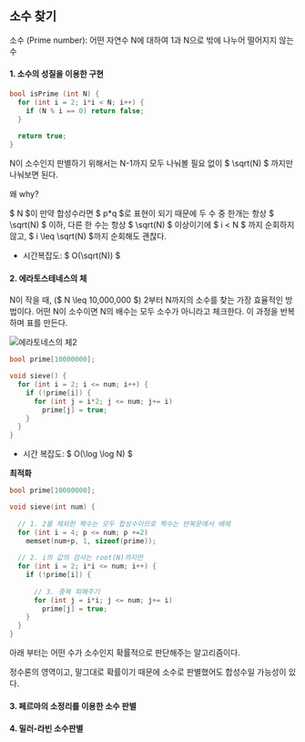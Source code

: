 ## 소수 찾기

소수 (Prime number): 어떤 자연수 N에 대하여 1과 N으로 밖에 나누어 떨어지지 않는 수





#### 1. 소수의 성질을 이용한 구현

```c++
bool isPrime (int N) {
  for (int i = 2; i*i < N; i++) {
    if (N % i == 0) return false;
  }
  
  return true;
}
```

N이 소수인지 판별하기 위해서는 N-1까지 모두 나눠볼 필요 없이 $ \sqrt(N) $ 까지만 나눠보면 된다.



왜 why?

$ N $이 만약 합성수라면 $ p*q $로 표현이 되기 때문에 두 수 중 한개는 항상  $ \sqrt(N) $ 이하, 다른 한 수는 항상  $ \sqrt(N) $ 이상이기에 $ i < N $ 까지 순회하지 않고, $ i \leq \sqrt(N) $까지 순회해도 괜찮다.



- 시간복잡도: $ O(\sqrt(N)) $





#### 2. 에라토스테네스의 체

N이 작을 때, ($ N \leq 10,000,000 $) 2부터 N까지의 소수를 찾는 가장 효율적인 방법이다. 어떤 N이 소수이면 N의 배수는 모두 소수가 아니라고 체크한다. 이 과정을 반복하며 표를 만든다.

![에라토네스의 체2](https://github.com/doooooooong/studyBoard/blob/master/algorithm/Math/images/99BEFF495C193C9306.gif?raw=true)


```c++
bool prime[10000000];

void sieve() {  
  for (int i = 2; i <= num; i++) {
    if (!prime[i]) {
      for (int j = i*2; j <= num; j+= i) 
        prime[j] = true;
    }
  }
}
```

- 시간 복잡도: $ O(\log \log N) $



**최적화**

```c++
bool prime[10000000];

void sieve(int num) {
  
  // 1. 2를 제외한 짝수는 모두 합성수이므로 짝수는 반복문에서 배제
  for (int i = 4; p <= num; p +=2)
    memset(num+p, 1, sizeof(prime));
    
  // 2. i의 값의 검사는 root(N)까지만
  for (int i = 2; i*i <= num; i++) {
    if (!prime[i]) {
      
      // 3. 중복 피해주기
      for (int j = i*i; j <= num; j+= i) 
        prime[j] = true;
    }
  }
}
```







아래 부터는 어떤 수가 소수인지 확률적으로 판단해주는 알고리즘이다.

정수론의 영역이고, 말그대로 확률이기 때문에 소수로 판별했어도 합성수일 가능성이 있다.

#### 3. 페르마의 소정리를 이용한 소수 판별

#### 4. 밀러-라빈 소수판별


